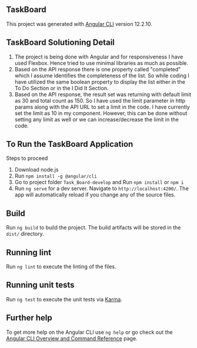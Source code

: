 ## TaskBoard

This project was generated with [Angular CLI](https://github.com/angular/angular-cli) version 12.2.10.

## TaskBoard Solutioning Detail

1. The project is being done with Angular and for responsiveness I have used Flexbox. Hence tried to use minimal libraries as much as possible.
2. Based on the API response there is one property called "completed" which I assume identifies the completeness of the list. So while coding I have utilized the same boolean property to display the list either in the To Do Section or in the I Did It Section.
3. Based on the API response, the result set was returning with default limit as 30 and total count as 150. So I have used the limit parameter in http params along with the API URL to set a limit in the code. I have currently set the limit as 10 in my component. However, this can be done without setting any limit as well or we can increase/decrease the limit in the code.

## To Run the TaskBoard Application

Steps to proceed

1. Download node.js
2. Run `npm install -g @angular/cli `
3. Go to project folder `Task_Board-develop` and Run `npm install` or `npm i`
4. Run `ng serve` for a dev server. Navigate to `http://localhost:4200/`. The app will automatically reload if you change any of the source files.

## Build

Run `ng build` to build the project. The build artifacts will be stored in the `dist/` directory.

## Running lint

Run `ng lint` to execute the linting of the files.

## Running unit tests

Run `ng test` to execute the unit tests via [Karma](https://karma-runner.github.io).

## Further help

To get more help on the Angular CLI use `ng help` or go check out the [Angular CLI Overview and Command Reference](https://angular.io/cli) page.
